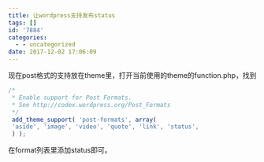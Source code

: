 ```yaml
---
title: 让wordpress支持发布status
tags: []
id: '7884'
categories:
  - - uncategorized
date: 2017-12-02 17:06:09
---
```



<!-- more -->
现在post格式的支持放在theme里，打开当前使用的theme的function.php，找到
```js
/*
 * Enable support for Post Formats.
 * See http://codex.wordpress.org/Post_Formats
 */
 add_theme_support( 'post-formats', array(
 'aside', 'image', 'video', 'quote', 'link', 'status',
 ) );
```

在format列表里添加status即可。